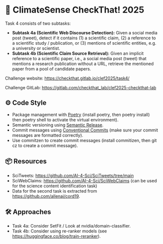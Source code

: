 # 🪸 ClimateSense CheckThat! 2025

Task 4 consists of two subtasks:

* **Subtask 4a (Scientific Web Discourse Detection):** Given a social media post (tweet), detect if it contains (1) a scientific claim, (2) a reference to a scientific study / publication, or (3) mentions of scientific entities, e.g. a university or scientist.
* **Subtask 4b (Scientific Claim Source Retrieval):** Given an implicit reference to a scientific paper, i.e., a social media post (tweet) that mentions a research publication without a URL, retrieve the mentioned paper from a pool of candidate papers.

Challenge website: https://checkthat.gitlab.io/clef2025/task4/

Challenge GitLab: https://gitlab.com/checkthat_lab/clef2025-checkthat-lab

## ⚙️ Code Style

* Package management with [Poetry](https://python-poetry.org/) (install poetry, then poetry install) then poetry shell to activate the virtual environment).
* Semantic versioning using [Semantic Release](https://python-semantic-release.readthedocs.io/en/latest/).
* Commit messages using [Conventional Commits](https://www.conventionalcommits.org/en/v1.0.0/) (make sure your commit messages are formatted correctly).
* Use commitzen to create commit messages (install commitizen, then git cz to create a commit message).

## 📦 Resources

* SciTweets: https://github.com/AI-4-Sci/SciTweets/tree/main
* SciWebClaims: https://github.com/AI-4-Sci/SciWebClaims (can be used for the science content identification task)
* Data for the second task is extracted from https://github.com/allenai/cord19.

## 🛠️ Approaches

* Task 4a: Consider SetFit / Look at nvidia/domain-classifier.
* Task 4b: Consider using re-ranker models (see https://huggingface.co/blog/train-reranker).
